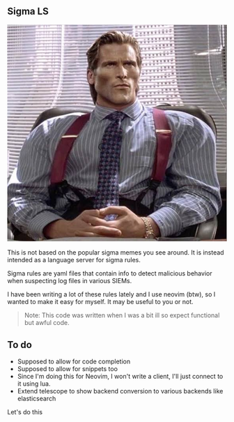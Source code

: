 ## Sigma LS

![Sigma](sigma.jpeg)

This is not based on the popular sigma memes you see around. It is instead intended as a language server for sigma rules.

Sigma rules are yaml files that contain info to detect malicious behavior when suspecting log files in various SIEMs.

I have been writing a lot of these rules lately and I use neovim (btw), so I wanted to make it easy for myself. It may be useful to you or not.

> Note: This code was written when I was a bit ill so expect functional but awful code.

## To do 
- Supposed to allow for code completion
- Supposed to allow for snippets too
- Since I'm doing this for Neovim, I won't write a client, I'll just connect to it using lua.
- Extend telescope to show backend conversion to various backends like elasticsearch

Let's do this
